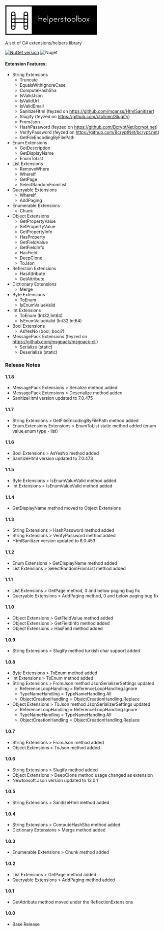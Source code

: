 ![alt tag](/img/helperstoolbox.png)  

A set of C# extensions/helpers library

[![NuGet version](https://badge.fury.io/nu/HelpersToolbox.svg)](https://badge.fury.io/nu/HelpersToolbox)  ![Nuget](https://img.shields.io/nuget/dt/HelpersToolbox)

#### Extension Features:
* String Extensions
  * Truncate
  * EqualsWithIgnoreCase
  * ComputeHashSha  
  * IsValidJson
  * IsValidUrl
  * IsValidEmail
  * SanitizeHtml (feyzed on https://github.com/mganss/HtmlSanitizer)
  * Slugify (feyzed on https://github.com/ctolkien/Slugify)
  * FromJson
  * HashPassword (feyzed on https://github.com/BcryptNet/bcrypt.net)
  * VerifyPassword (feyzed on https://github.com/BcryptNet/bcrypt.net)
  * GetFileEncodingByFilePath 
* Enum Extensions
  * GetDescription
  * GetDisplayName
  * EnumToList 
* List Extensions
  * RemoveWhere
  * WhereIf
  * GetPage
  * SelectRandomFromList
* Queryable Extensions
  * WhereIf
  * AddPaging
* Enumerable Extensions
  * Chunk
* Object Extensions
  * GetPropertyValue
  * SetPropertyValue
  * GetPropertyInfo
  * HasProperty  
  * GetFieldValue   
  * GetFieldInfo  
  * HasField  
  * DeepClone
  * ToJson
* Reflection Extensions
  * HasAttribute
  * GetAttribute
* Dictionary Extensions
  * Merge
* Byte Extensions
  * ToEnum
  * IsEnumValueValid
* Int Extensions
  * ToEnum (Int32,Int64)
  * IsEnumValueValid (Int32,Int64)
* Bool Extensions
  * AsYesNo (bool, bool?)
* MessagePack Extensions (feyzed on https://github.com/msgpack/msgpack-cli)
  * Serialize (static)
  * Deserialize (static)

### Release Notes

#### 1.1.8
* MessagePack Extensions > Serialize method added
* MessagePack Extensions > Deserialize method added
* SanitizeHtml version updated to 7.0.475

#### 1.1.7
* String Extensions > GetFileEncodingByFilePath method added
* Enum Extensions Extensions > EnumToList static method added (enum value,enum type - list)

#### 1.1.6
* Bool Extensions > AsYesNo method added
* SanitizeHtml version updated to 7.0.473

#### 1.1.5
* Byte Extensions > IsEnumValueValid method added
* Int Extensions > IsEnumValueValid method added

#### 1.1.4
* GetDisplayName method moved to Object Extensions

#### 1.1.3
* String Extensions > HashPassword method added
* String Extensions > VerifyPassword method added
* HtmlSanitizer version updated to 6.0.453

#### 1.1.2
* Enum Extensions > GetDisplayName method added
* List Extensions > SelectRandomFromList method added

#### 1.1.1
* List Extensions > GetPage method, 0 and below paging bug fix
* Queryable Extensions > AddPaging method, 0 and below paging bug fix

#### 1.1.0
* Object Extensions > GetFieldValue method added
* Object Extensions > GetFieldInfo method added
* Object Extensions > HasField method added

#### 1.0.9
* String Extensions > Slugify method turkish char support added

#### 1.0.8
* Byte Extensions > ToEnum method added
* Int Extensions > ToEnum method added
* String Extensions > FromJson method JsonSerializerSettings updated
  * ReferenceLoopHandling = ReferenceLoopHandling.Ignore
  * TypeNameHandling = TypeNameHandling.All
  * ObjectCreationHandling = ObjectCreationHandling.Replace
* Object Extensions > ToJson method  JsonSerializerSettings updated
  * ReferenceLoopHandling = ReferenceLoopHandling.Ignore
  * TypeNameHandling = TypeNameHandling.All
  * ObjectCreationHandling = ObjectCreationHandling.Replace

#### 1.0.7
* String Extensions > FromJson method added
* Object Extensions > ToJson method added

#### 1.0.6
* String Extensions > Slugify method added
* Object Extensions > DeepClone method usage changed as extension
* Newtonsoft.Json version updated to 13.0.1

#### 1.0.5
* String Extensions > SanitizeHtml method added

#### 1.0.4
* String Extensions > ComputeHashSha method added
* Dictionary Extensions > Merge method added

#### 1.0.3
* Enumerable Extensions > Chunk method added

#### 1.0.2
* List Extensions > GetPage method added
* Queryable Extensions > AddPaging method added

#### 1.0.1
* GetAttribute method moved under the ReflectionExtensions

#### 1.0.0
* Base Release
